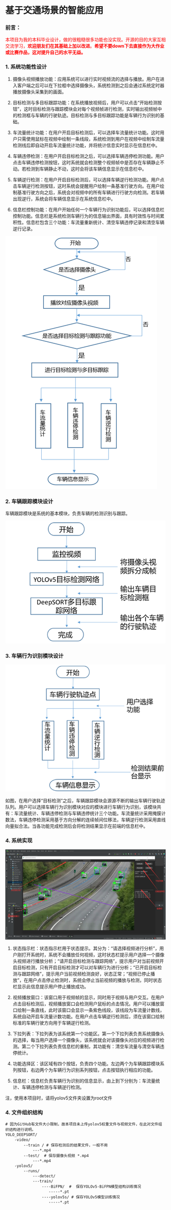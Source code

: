 # 基于交通场景的智能应用
### 前言：

<font color='red'>本项目为我的本科毕业设计，做的很粗糙很多功能也没实现。开源的目的大家互相交流学习，**欢迎朋友们在其基础上加以改进**。**希望不要down下去直接作为大作业或比赛作品，这对提升自己的水平无益。**</font>

### 1.  系统功能性设计

1. 摄像头视频播放功能：应用系统可以进行实时视频流的选择与播放。用户在进入客户端之后可以在下拉框中选择摄像头，系统检测到之后会通过系统定时器播放摄像头采集到的画面。

2. 目标检测与多目标跟踪功能：在系统播放视频后，用户可以点击“开始检测按钮”，这时目标检测与跟踪模块会对每个视频帧进行检测，实时输出视频帧中的检测框与车辆的行驶轨迹。目标检测与多目标跟踪功能是车辆行为识别的基础。

3. 车流量统计功能：在用户开启目标检测后，可以选择车流量统计功能。这时用户只需使用鼠标在视频中绘制一条线段，系统检测到用户在视频中绘制车流量检测线后即自动开启车流量统计功能，并将统计信息实时显示在信息栏中。

4. 车辆违停检测：在用户开启目标检测之后，可以选择车辆违停检测功能。用户点击车辆违停检测按钮，这时系统就会检测整个视频帧中是否存在车辆静止不动。若检测到车辆静止不动，这时会将该车辆信息显示在信息栏中。

5. 车辆逆行检测：在用户开启目标检测后，可以选择车辆逆行检测功能。用户点击车辆逆行检测按钮，这时系统会提醒用户绘制一条基准行驶方向。在用户绘制基准行驶方向之后，系统会对视频中的所有车辆进行行驶方向检测。若车辆出现逆行，系统会将车辆信息显示在系统信息栏中。

6. 信息栏控制功能：在用户开始任何一个车辆行为识别功能后，可以选择信息栏控制功能。信息栏是系统检测车辆行为的信息输出界面，具有时效性与时间累积性。信息栏包含三个功能：车流量重新统计、清空车辆违停记录和清空车辆逆行记录。

![系统流程图](https://github.com/ZCharon/Smart-Transportation-System/blob/master/README.assets/系统流程图.png)

### 2. 车辆跟踪模块设计

车辆跟踪模块是系统的基本模块，负责车辆的检测识别与跟踪。

![目标跟踪](https://github.com/ZCharon/Smart-Transportation-System/blob/master/README.assets/目标跟踪.png)

### 3. 车辆行为识别模块设计

![行为识别](https://github.com/ZCharon/Smart-Transportation-System/blob/master/README.assets/行为识别.png)

如图，在用户选择“目标检测”之后，车辆跟踪模块会源源不断的输出车辆行驶轨迹队列。用户可以选择车辆行为识别模块对应的模块进行车辆行为识别，该模块共有：车流量统计、车辆违停检测与车辆违停统计三个功能。车流量统计采用掩膜计数法，车辆违停检测采用基于方向分解的连续帧间位移法，车辆逆行检测采用直线向量拟合法。当各功能完成检测后会将检测结果显示在前端的信息栏中。

### 4. 系统实现

![img](https://github.com/ZCharon/Smart-Transportation-System/blob/master/README.assets/img.png)
1. 状态指示栏：状态指示栏用于状态提示。其分为：“请选择视频进行分析”，用户刚打开系统时，系统不会播放任何视频，这时状态栏提示用户选择一个摄像头视频进行播放分析；“请开启目标检测与跟踪网络”，提示用户对当前视频开启目标检测，只有开启目标检测才可以对车辆行为进行分析；“已开启目标检测与跟踪网络”，提示用户当前视频检测良好，状态正常；“视频已停止播放”，在用户点击停止检测时，系统会停止当前视频的播放与检测，同时状态栏显示此信息提示用户停止播放成功。

2. 视频播放窗口：该窗口用于视频帧的显示，同时用于视频与用户交互。在用户点击目标检测后，视频播放窗口会检测用户鼠标的点击情况。用户可以播放窗口绘制一条直线，此时该窗口会显示一条紫色线段，该线段为车流量计数线，系统自动开启车流量计数功能。在用户点击车辆逆行检测后，须在该窗口绘制标准的车辆行驶方向用于车辆逆行检测。

3. 下拉列表：下拉列表为该系统第一个功能区。第一个下拉列表负责系统摄像头的选择，每当用户选择一个摄像头，该系统就会对该摄像头对应的视频进行检测。第二个下拉列表负责信息栏的重制，其功能有：清空车流量与清空车辆违停统计。

4. 功能选择区：该区域有四个按钮，负责四个功能。左边两个为车辆跟踪模块系列按钮，右边两个为车辆行为识别系列按钮，点击按钮执行相应的功能。

5. 信息栏：信息栏负责车辆行为识别的信息显示，由上到下分别为：车流量统计、车辆违停检测与车辆逆行检测。

注，使用本项目时，请将yolov5文件夹设置为root文件

### 4. 文件组织结构

```shell
# 因为GitHub有文件大小限制，故本项目未上传yolov5权重文件与视频文件，在此对文件组织结构进行说明。
YOLO_DEEPSORT/
    -video/
        --train / # 保存检测后的结果文件，一般不用
            ---*.mp4
        --test/  # 保存摄像头视频 *.mp4
            ---*.mp4
    -yolov5/
        --runs/
            ---detect/
            ---train/
                ----BiFPN/  #  保存YOLOv5-BiFPN模型结构训练情况
                   -----*.pt
                ----yolov5s/ # 保存YOLOv5模型训练情况
                   -----*.pt
```

